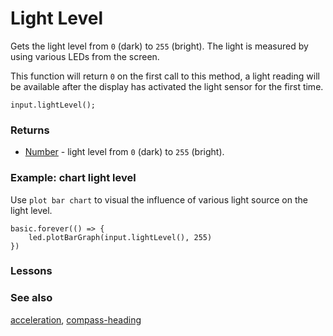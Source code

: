 # Light Level

Gets the light level from ``0`` (dark) to ``255`` (bright). The light is measured by using various LEDs from the screen.

This function will return ``0`` on the first call to this method, a light reading will be available after the display has activated the light sensor for the first time.

```sig
input.lightLevel();
```

### Returns

* [Number](/microbit/reference/types/number) -  light level from ``0`` (dark) to ``255`` (bright).

### Example: chart light level

Use `plot bar chart` to visual the influence of various light source on the light level.

```blocks
basic.forever(() => {
    led.plotBarGraph(input.lightLevel(), 255)
})
```

### Lessons

### See also

[acceleration](/microbit/reference/input/acceleration), [compass-heading](/microbit/input/compass-heading)

